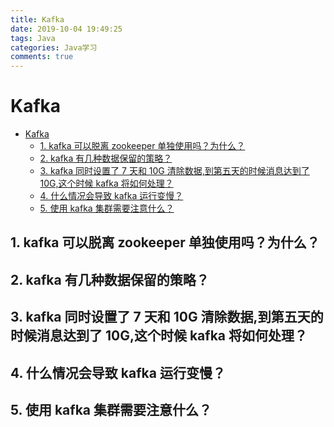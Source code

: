 ```yaml
---
title: Kafka
date: 2019-10-04 19:49:25
tags: Java
categories: Java学习
comments: true
---
```

# Kafka

<!-- TOC -->

- [Kafka](#kafka)
    - [1. kafka 可以脱离 zookeeper 单独使用吗？为什么？](#1-kafka-可以脱离-zookeeper-单独使用吗为什么)
    - [2. kafka 有几种数据保留的策略？](#2-kafka-有几种数据保留的策略)
    - [3. kafka 同时设置了 7 天和 10G 清除数据,到第五天的时候消息达到了 10G,这个时候 kafka 将如何处理？](#3-kafka-同时设置了-7-天和-10g-清除数据到第五天的时候消息达到了-10g这个时候-kafka-将如何处理)
    - [4. 什么情况会导致 kafka 运行变慢？](#4-什么情况会导致-kafka-运行变慢)
    - [5. 使用 kafka 集群需要注意什么？](#5-使用-kafka-集群需要注意什么)

<!-- /TOC -->

## 1. kafka 可以脱离 zookeeper 单独使用吗？为什么？

## 2. kafka 有几种数据保留的策略？

## 3. kafka 同时设置了 7 天和 10G 清除数据,到第五天的时候消息达到了 10G,这个时候 kafka 将如何处理？

## 4. 什么情况会导致 kafka 运行变慢？

## 5. 使用 kafka 集群需要注意什么？
